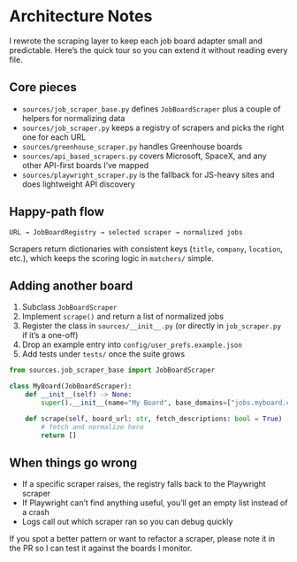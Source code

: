 # Architecture Notes

I rewrote the scraping layer to keep each job board adapter small and predictable. Here’s the quick tour so you can extend it without reading every file.

## Core pieces

- `sources/job_scraper_base.py` defines `JobBoardScraper` plus a couple of helpers for normalizing data
- `sources/job_scraper.py` keeps a registry of scrapers and picks the right one for each URL
- `sources/greenhouse_scraper.py` handles Greenhouse boards
- `sources/api_based_scrapers.py` covers Microsoft, SpaceX, and any other API-first boards I’ve mapped
- `sources/playwright_scraper.py` is the fallback for JS-heavy sites and does lightweight API discovery

## Happy-path flow

```text
URL → JobBoardRegistry → selected scraper → normalized jobs
```

Scrapers return dictionaries with consistent keys (`title`, `company`, `location`, etc.), which keeps the scoring logic in `matchers/` simple.

## Adding another board

1. Subclass `JobBoardScraper`
2. Implement `scrape()` and return a list of normalized jobs
3. Register the class in `sources/__init__.py` (or directly in `job_scraper.py` if it’s a one-off)
4. Drop an example entry into `config/user_prefs.example.json`
5. Add tests under `tests/` once the suite grows

```python
from sources.job_scraper_base import JobBoardScraper

class MyBoard(JobBoardScraper):
    def __init__(self) -> None:
        super().__init__(name="My Board", base_domains=["jobs.myboard.com"])

    def scrape(self, board_url: str, fetch_descriptions: bool = True) -> list[dict]:
        # fetch and normalize here
        return []
```

## When things go wrong

- If a specific scraper raises, the registry falls back to the Playwright scraper
- If Playwright can’t find anything useful, you’ll get an empty list instead of a crash
- Logs call out which scraper ran so you can debug quickly

If you spot a better pattern or want to refactor a scraper, please note it in the PR so I can test it against the boards I monitor.
